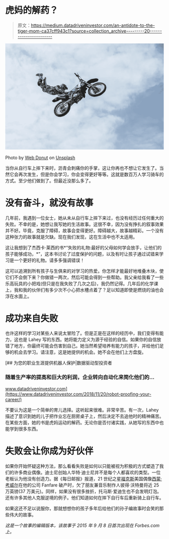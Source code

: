 # 虎妈的解药？

> 原文：<https://medium.datadriveninvestor.com/an-antidote-to-the-tiger-mom-ca37cff943c1?source=collection_archive---------20----------------------->

![](img/3166bd61f835f40ea793e3d26122edf9.png)

Photo by [Web Donut](https://unsplash.com/@webdonut?utm_source=unsplash&utm_medium=referral&utm_content=creditCopyText) on [Unsplash](https://unsplash.com/s/photos/daredevil?utm_source=unsplash&utm_medium=referral&utm_content=creditCopyText)

当你从自行车上摔下来时，沥青会刺痛你的手掌，这让你再也不想让它发生了。当然它会再次发生，但是你会学习，你会变得更好等等。这就是数百万人学习骑车的方式。至少他们做到了。但最近没那么多了。

# 没有奋斗，就没有故事

几年前，我遇到一位女士，她从未从自行车上摔下来过，也没有经历过任何重大的失败。不幸的是，她想让我写她的生活故事。这很不幸，因为没有挣扎的叙事效果并不好。毕竟，克服了障碍，故事会变得更好。障碍越大，故事越精彩。一个没有这种张力的故事就是欠缺。现在我们发现，这在生活中也不太适用。

这让我想到了杰西卡·莱西的书*“失败的礼物:最好的父母如何学会放手，让他们的孩子能够成功，*”，这本书讨论了过度保护的问题，以及有时让孩子通过试错来学习是一个更好的礼物。请多多强调错误！

这可以追溯到所有孩子与生俱来的对学习的热爱。你怎样才能最好地堆叠木块，使它们不会倒下来？你做错一两次，然后可能会得到一些帮助。我父亲给我看了一些乐高玩具的小把戏(但只是在我失败了几次之后)，我仍然记得。几年后的化学课上，我和我的伙伴们有多少次不小心把水槽点着了？足以知道即使是燃烧的油也会浮在水面上。

# 成功来自失败

也许这样的学习对某些人来说太冒险了。但是正是在这样的经历中，我们变得有能力，这也是 Lahey 写的东西。她将能力定义为源于经验的自信。如果你的自信放错了地方，你最终可能会伤害到自己。她当然希望培养有能力的孩子，并给他们足够的机会去学习。请注意，这是她提供的机会。她不会在他们上方盘旋。

[](https://www.datadriveninvestor.com/2018/11/20/robot-proofing-your-career/) [## 为您的职业生涯提供机器人保护|数据驱动型投资者

### 随着生产率的提高和巨大的利润，企业转向自动化来简化他们的…

www.datadriveninvestor.com](https://www.datadriveninvestor.com/2018/11/20/robot-proofing-your-career/) 

不要认为这是一个简单的育儿选择。这听起来很难。非常辛苦。有一次，Lahey 描述了意识到她的儿子把作业忘在厨房桌子上，然后决定不去追他时的精神痛苦。在某些方面，她的书是虎妈运动的解药。无论你是否付诸实践，从她写的东西中也能学到很多东西。

# 失败会让你成为好伙伴

如果你开始怀疑这种方法，那么看看失败是如何以只能被视为积极的方式塑造了我们的许多商业偶像。迪士尼创始人华特·迪士尼并不是每个人都喜欢的类型。一位老板认为他没有创造力。据《每日邮报》报道，21 世纪之星[福克斯](https://www.forbes.com/companies/fox/)美国偶像[西蒙·考威尔](http://www.forbes.com/profile/simon-cowell/)在他的公司 Fanfare 破产时，欠了朋友兼音乐制作人彼得·沃特曼将近 25 万英镑(37 万美元)。同样，如果没有很多挫折，托马斯·爱迪生也不会发明灯泡。还有许多其他人克服逆境的例子。他们知道如何在摔下自行车后重新骑上自行车。

如果这还不足以说服你，那就想想你的孩子多年后给他们的孙子编故事时会笑的那些伟大的故事。

*这是一个故事的编辑版本，该故事于 2015 年 9 月 8 日首次出现在 Forbes.com 上。*